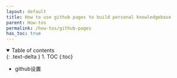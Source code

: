 ```yaml
---
layout: default
title: How to use github pages to build personal knowledgebase
parent: How-tos
permalink: /how-tos/github-pages
has_toc: true
---
```

<details open markdown="block">
  <summary>
    Table of contents
  </summary>
  {: .text-delta }
1. TOC
{:toc}
</details>

* github设置

